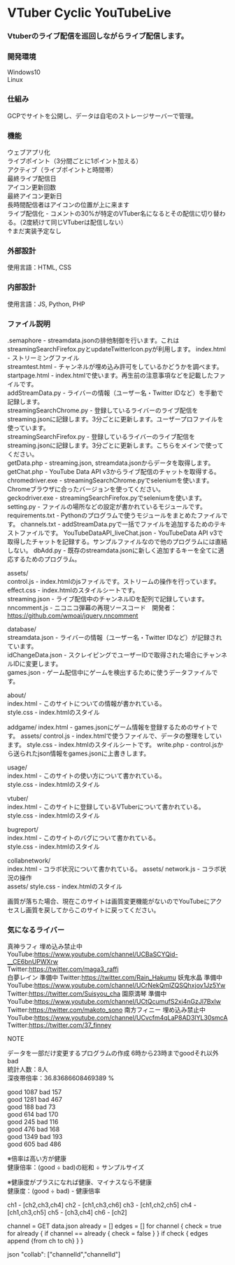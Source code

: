 # VTuber Cyclic YouTubeLive

### Vtuberのライブ配信を巡回しながらライブ配信します。  

### 開発環境
Windows10  
Linux  

### 仕組み
GCPでサイトを公開し、データは自宅のストレージサーバーで管理。

### 機能  
ウェブアプリ化  
ライブポイント（3分間ごとに1ポイント加える）  
アクティブ（ライブポイントと時間帯）  
最終ライブ配信日  
アイコン更新回数  
最終アイコン更新日  
長時間配信者はアイコンの位置が上に来ます  
ライブ配信化 - コメントの30%が特定のVTuber名になるとその配信に切り替わる。（2度続けて同じVTuberは配信しない）  
↑まだ実装予定なし  

### 外部設計  
使用言語：HTML, CSS  

### 内部設計  
使用言語：JS, Python, PHP  

### ファイル説明  
.semaphore - streamdata.jsonの排他制御を行います。これはstreamingSearchFirefox.pyとupdateTwitterIcon.pyが利用します。
index.html - ストリーミングファイル  
streamtest.html - チャンネルが埋め込み許可をしているかどうかを調べます。  
startpage.html - index.htmlで使います。再生前の注意事項などを記載したファイルです。  
addStreamData.py - ライバーの情報（ユーザー名・Twitter IDなど）を手動で記録します。  
streamingSearchChrome.py - 登録しているライバーのライブ配信をstreaming.jsonに記録します。3分ごとに更新します。ユーザープロファイルを使っています。  
streamingSearchFirefox.py - 登録しているライバーのライブ配信をstreaming.jsonに記録します。3分ごとに更新します。こちらをメインで使ってください。  
getData.php - streaming.json, streamdata.jsonからデータを取得します。 
getChat.php - YouTube Data API v3からライブ配信のチャットを取得する。
chromedriver.exe - streamingSearchChrome.pyでseleniumを使います。Chromeブラウザに合ったバージョンを使ってください。  
geckodriver.exe - streamingSearchFirefox.pyでseleniumを使います。  
setting.py - ファイルの場所などの設定が書かれているモジュールです。  
requirements.txt - Pythonのプログラムで使うモジュールをまとめたファイルです。
channels.txt - addStreamData.pyで一括でファイルを追加するためのテキストファイルです。
YouTubeDataAPI_liveChat.json - YouTubeData API v3で取得したチャットを記録する。サンプルファイルなので他のプログラムには直結しない。
dbAdd.py - 既存のstreamdata.jsonに新しく追加するキーを全てに適応するためのプログラム。

assets/  
    control.js - index.htmlのjsファイルです。ストリームの操作を行っています。  
    effect.css - index.htmlのスタイルシートです。  
    streaming.json - ライブ配信中のチャンネルIDを配列で記録しています。  
    nncomment.js - ニコニコ弾幕の再現ソースコード　開発者：https://github.com/wmoai/jquery.nncomment

database/  
    streamdata.json - ライバーの情報（ユーザー名・Twitter IDなど）が記録されています。  
    idChangeData.json - スクレイピングでユーザーIDで取得された場合にチャンネルIDに変更します。  
    games.json - ゲーム配信中にゲームを検出するために使うデータファイルです。

about/  
    index.html - このサイトについての情報が書かれている。  
    style.css  - index.htmlのスタイル  

addgame/
    index.html - games.jsonにゲーム情報を登録するためのサイトです。
    assets/
        control.js - index.htmlで使うファイルで、データの整理をしています。
        style.css - index.htmlのスタイルシートです。
        write.php - control.jsから送られたjson情報をgames.jsonに上書きします。

usage/  
    index.html - このサイトの使い方について書かれている。  
    style.css  - index.htmlのスタイル  

vtuber/  
    index.html - このサイトに登録しているVTuberについて書かれている。  
    style.css  - index.htmlのスタイル  

bugreport/  
    index.html - このサイトのバグについて書かれている。  
    style.css  - index.htmlのスタイル  

collabnetwork/  
    index.html - コラボ状況について書かれている。
    assets/ network.js - コラボ状況の操作  
    assets/ style.css  - index.htmlのスタイル  

画質が落ちた場合、現在このサイトは画質変更機能がないのでYouTubeにアクセスし画質を戻してからこのサイトに戻ってください。

### 気になるライバー
真神ラフィ 埋め込み禁止中
YouTube:https://www.youtube.com/channel/UCBaSCYQid-__CE6bnUPWXrw  
Twitter:https://twitter.com/maga3_raffi  
白夢レイン 準備中
Twitter:https://twitter.com/Rain_Hakumu
妖鬼水晶 準備中
YouTube:https://www.youtube.com/channel/UCrNekQmlZQSQhxjov1Jz5Yw
Twitter:https://twitter.com/Suisyou_cha
園原満琴 準備中
YouTube:https://www.youtube.com/channel/UCtQcumufS2xj4nGzJl7BxIw
Twitter:https://twitter.com/makoto_sono
南方フィニー 埋め込み禁止中
YouTube:https://www.youtube.com/channel/UCvcfm4qLaP8AD3IYL30smcA
Twitter:https://twitter.com/37_finney

NOTE  


データを一部だけ変更するプログラムの作成
6時から23時までgoodそれ以外bad  
統計人数：8人  
深夜帯倍率：36.83686608469389 %  

good 1087  bad 157  
good 1281  bad 467  
good 188   bad 73  
good 614   bad 170  
good 245   bad 116  
good 476   bad 168  
good 1349  bad 193  
good 605   bad 486  

※倍率は高い方が健康  
健康倍率：(good ÷ bad)の総和 ÷ サンプルサイズ  

※健康度がプラスになれば健康、マイナスなら不健康  
健康度：(good ÷ bad) - 健康倍率   


ch1 - [ch2,ch3,ch4]
ch2 - [ch1,ch3,ch6]
ch3 - [ch1,ch2,ch5]
ch4 - [ch1,ch3,ch5]
ch5 - [ch3,ch4]
ch6 - [ch2]

channel = GET data.json
already = []
edges = []
for channel {
    check = true
    for already {
        if channel == already {
            check = false
        }
    }
    if check {
        edges append {from ch to ch}
    }
}

json
"collab": ["channelId","channelId"]